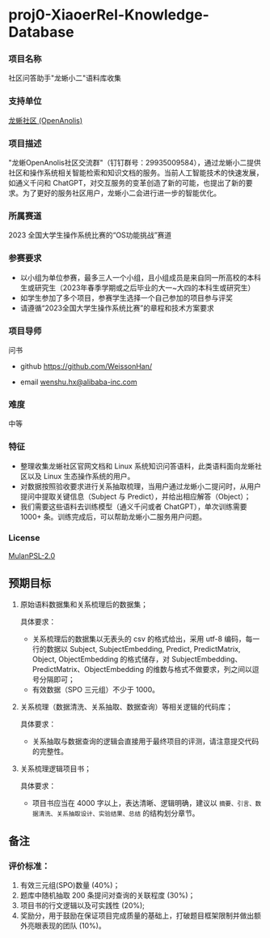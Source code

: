 # proj0-XiaoerRel-Knowledge-Database
### 项目名称
社区问答助手"龙蜥小二"语料库收集

### 支持单位
[龙蜥社区 (OpenAnolis)](https://openanolis.cn/)

### 项目描述

"龙蜥OpenAnolis社区交流群"（钉钉群号：29935009584），通过龙蜥小二提供社区和操作系统相关智能检索和知识文档的服务。当前人工智能技术的快速发展，如通义千问和 ChatGPT，对交互服务的变革创造了新的可能，也提出了新的要求。为了更好的服务社区用户，龙蜥小二会进行进一步的智能优化。

### 所属赛道

2023 全国大学生操作系统比赛的“OS功能挑战”赛道



### 参赛要求

- 以小组为单位参赛，最多三人一个小组，且小组成员是来自同一所高校的本科生或研究生（2023年春季学期或之后毕业的大一~大四的本科生或研究生）
- 如学生参加了多个项目，参赛学生选择一个自己参加的项目参与评奖
- 请遵循“2023全国大学生操作系统比赛”的章程和技术方案要求



### 项目导师

问书

* github https://github.com/WeissonHan/

* email wenshu.hx@alibaba-inc.com



### 难度

中等



### 特征

- 整理收集龙蜥社区官网文档和 Linux 系统知识问答语料，此类语料面向龙蜥社区以及 Linux 生态操作系统的用户。
- 对数据按照验收要求进行关系抽取梳理，当用户通过龙蜥小二提问时，从用户提问中提取关键信息（Subject 与 Predict），并给出相应解答（Object）；
- 我们需要这些语料去训练模型（通义千问或者 ChatGPT），单次训练需要 1000+ 条。训练完成后，可以帮助龙蜥小二服务用户问题。

### License

[MulanPSL-2.0](https://opensource.org/license/mulanpsl-2-0/)



## 预期目标
1. 原始语料数据集和关系梳理后的数据集；

   具体要求：
   * 关系梳理后的数据集以无表头的 csv 的格式给出，采用 utf-8 编码，每一行的数据以 Subject, SubjectEmbedding, Predict, PredictMatrix, Object, ObjectEmbedding 的格式储存，对 SubjectEmbedding、PredictMatrix、ObjectEmbedding 的维数与格式不做要求，列之间以逗号分隔即可；
   * 有效数据（SPO 三元组）不少于 1000。
2. 关系梳理（数据清洗、关系抽取、数据查询）等相关逻辑的代码库；

   具体要求：
   * 关系抽取与数据查询的逻辑会直接用于最终项目的评测，请注意提交代码的完整性。
3. 关系梳理逻辑项目书；

   具体要求：
   * 项目书应当在 4000 字以上，表达清晰、逻辑明确，建议以 `摘要、引言、数据清洗、关系抽取设计、实验结果、总结` 的结构划分章节。

## 备注

### 评价标准：

1. 有效三元组(SPO)数量 (40%)；
2. 题库中随机抽取 200 条提问对查询的关联程度 (30%)；
3. 项目书的行文逻辑以及可实践性 (20%);
4. 奖励分，用于鼓励在保证项目完成质量的基础上，打破题目框架限制并做出额外亮眼表现的团队 (10%)。
